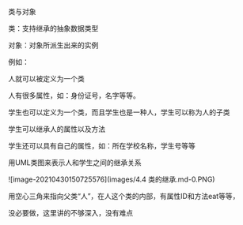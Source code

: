 类与对象

类：支持继承的抽象数据类型

对象：对象所派生出来的实例

例如：

人就可以被定义为一个类

人有很多属性，如：身份证号，名字等等。

学生也可以定义为一个类，而且学生也是一种人，学生可以称为人的子类

学生可以继承人的属性以及方法

学生还可以具有自己的属性，如：所在学校名称，学生号等等

用UML类图来表示人和学生之间的继承关系

![image-20210430150725576](images/4.4 类的继承.md-0.PNG)

 用空心三角来指向父类“人”，在人这个类的内部，有属性ID和方法eat等等，

没必要做，这里讲的不够深入，没有难点